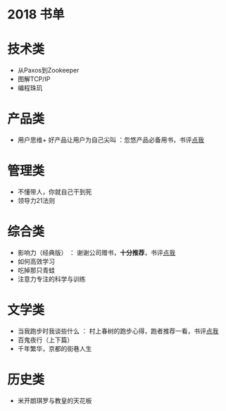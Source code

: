 2018 书单
================

# 技术类

* 从Paxos到Zookeeper
* 图解TCP/IP
* 编程珠玑

# 产品类

* 用户思维+ 好产品让用户为自己尖叫 ：忽悠产品必备用书，书评[点我](https://zouyx.github.io/posts/2018/3/15/%E5%A5%BD%E4%B9%A6%E6%8E%A8%E8%8D%90-%E6%88%90%E5%B0%B1%E8%B5%84%E6%B7%B1%E7%A8%8B%E5%BA%8F%E7%8C%BF,%E9%80%9A%E9%80%8F%E7%9A%84%E7%90%86%E8%A7%A3%3C%E7%94%A8%E6%88%B7%E6%80%9D%E7%BB%B4+%3E.html)

# 管理类

* 不懂带人，你就自己干到死
* 领导力21法则

# 综合类

* 影响力（经典版） ： 谢谢公司赠书，**十分推荐**，书评[点我](书评[点我](https://zouyx.github.io/posts/2017/11/01/%E5%A5%BD%E4%B9%A6%E6%8E%A8%E8%8D%90-%E5%9B%BE%E8%A7%A3%E6%80%A7%E8%83%BD%E4%BC%98%E5%8C%96.html))
* 如何高效学习 
* 吃掉那只青蛙
* 注意力专注的科学与训练

# 文学类

* 当我跑步时我谈些什么 ： 村上春树的跑步心得，跑者推荐一看，书评[点我](https://zouyx.github.io/posts/2018/6/9/%E5%A5%BD%E4%B9%A6%E6%8E%A8%E8%8D%90-%E5%BD%93%E6%88%91%E8%B7%91%E6%AD%A5%E6%97%B6%E6%88%91%E8%B0%88%E4%BA%9B%E4%BB%80%E4%B9%88.html)
* 百鬼夜行（上下篇）
* 千年繁华，京都的街巷人生

# 历史类

* 米开朗琪罗与教皇的天花板
